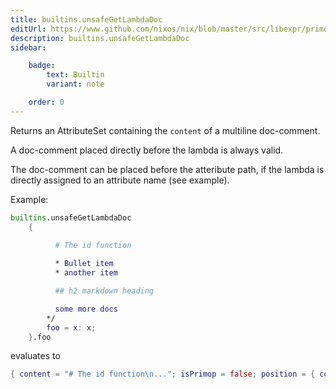 ```yaml
---
title: builtins.unsafeGetLambdaDoc
editUrl: https://www.github.com/nixos/nix/blob/master/src/libexpr/primops.cc
description: builtins.unsafeGetLambdaDoc
sidebar:

    badge:
        text: Builtin
        variant: note

    order: 0
---
```


Returns an AttributeSet containing the `content` of a multiline doc-comment.

A doc-comment placed directly before the lambda is always valid.

The doc-comment can be placed before the atteribute path, if the lambda is directly assigned to an attribute name (see example).

Example:

```nix
builtins.unsafeGetLambdaDoc
    {
           
          # The id function

          * Bullet item
          * another item

          ## h2 markdown heading

          some more docs
        */
        foo = x: x;
    }.foo
```

evaluates to

```nix
{ content = "# The id function\n..."; isPrimop = false; position = { column = 23; file = ".../test.nix"; line = 14; }; }
```



